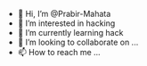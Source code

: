- 👋 Hi, I’m @Prabir-Mahata
- 👀 I’m interested in hacking
- 🌱 I’m currently learning hack
- 💞️ I’m looking to collaborate on ...
- 📫 How to reach me ...

<!---
Prabir-Mahata/Prabir-Mahata is a ✨ special ✨ repository because its `README.md` (this file) appears on your GitHub profile.
You can click the Preview link to take a look at your changes.
--->
